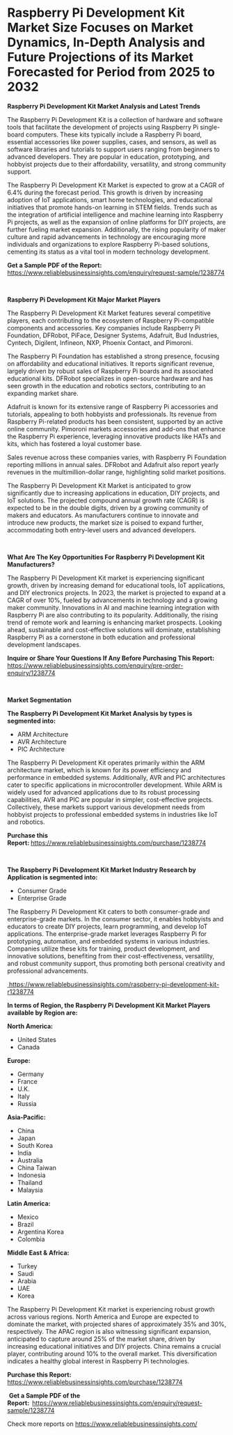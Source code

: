 <p><h1>Raspberry Pi Development Kit Market Size Focuses on Market Dynamics, In-Depth Analysis and Future Projections of its Market Forecasted for Period from 2025 to 2032</h1></p><p><strong>Raspberry Pi Development Kit Market Analysis and Latest Trends</strong></p>
<p><p>The Raspberry Pi Development Kit is a collection of hardware and software tools that facilitate the development of projects using Raspberry Pi single-board computers. These kits typically include a Raspberry Pi board, essential accessories like power supplies, cases, and sensors, as well as software libraries and tutorials to support users ranging from beginners to advanced developers. They are popular in education, prototyping, and hobbyist projects due to their affordability, versatility, and strong community support.</p><p>The Raspberry Pi Development Kit Market is expected to grow at a CAGR of 6.4% during the forecast period. This growth is driven by increasing adoption of IoT applications, smart home technologies, and educational initiatives that promote hands-on learning in STEM fields. Trends such as the integration of artificial intelligence and machine learning into Raspberry Pi projects, as well as the expansion of online platforms for DIY projects, are further fueling market expansion. Additionally, the rising popularity of maker culture and rapid advancements in technology are encouraging more individuals and organizations to explore Raspberry Pi-based solutions, cementing its status as a vital tool in modern technology development.</p></p>
<p><strong>Get a Sample PDF of the Report:&nbsp;</strong> <a href="https://www.reliablebusinessinsights.com/enquiry/request-sample/1238774?utm_campaign=2335&utm_medium=2&utm_source=Github&utm_content=ia&utm_term=06042025&utm_id=raspberry-pi-development-kit">https://www.reliablebusinessinsights.com/enquiry/request-sample/1238774</a></p>
<p>&nbsp;</p>
<p><strong>Raspberry Pi Development Kit Major Market Players</strong></p>
<p><p>The Raspberry Pi Development Kit Market features several competitive players, each contributing to the ecosystem of Raspberry Pi-compatible components and accessories. Key companies include Raspberry Pi Foundation, DFRobot, PiFace, Designer Systems, Adafruit, Bud Industries, Cyntech, Digilent, Infineon, NXP, Phoenix Contact, and Pimoroni. </p><p>The Raspberry Pi Foundation has established a strong presence, focusing on affordability and educational initiatives. It reports significant revenue, largely driven by robust sales of Raspberry Pi boards and its associated educational kits. DFRobot specializes in open-source hardware and has seen growth in the education and robotics sectors, contributing to an expanding market share.</p><p>Adafruit is known for its extensive range of Raspberry Pi accessories and tutorials, appealing to both hobbyists and professionals. Its revenue from Raspberry Pi-related products has been consistent, supported by an active online community. Pimoroni markets accessories and add-ons that enhance the Raspberry Pi experience, leveraging innovative products like HATs and kits, which has fostered a loyal customer base.</p><p>Sales revenue across these companies varies, with Raspberry Pi Foundation reporting millions in annual sales. DFRobot and Adafruit also report yearly revenues in the multimillion-dollar range, highlighting solid market positions. </p><p>The Raspberry Pi Development Kit Market is anticipated to grow significantly due to increasing applications in education, DIY projects, and IoT solutions. The projected compound annual growth rate (CAGR) is expected to be in the double digits, driven by a growing community of makers and educators. As manufacturers continue to innovate and introduce new products, the market size is poised to expand further, accommodating both entry-level users and advanced developers.</p></p>
<p>&nbsp;</p>
<p><strong>What Are The Key Opportunities For Raspberry Pi Development Kit Manufacturers?</strong></p>
<p><p>The Raspberry Pi Development Kit market is experiencing significant growth, driven by increasing demand for educational tools, IoT applications, and DIY electronics projects. In 2023, the market is projected to expand at a CAGR of over 10%, fueled by advancements in technology and a growing maker community. Innovations in AI and machine learning integration with Raspberry Pi are also contributing to its popularity. Additionally, the rising trend of remote work and learning is enhancing market prospects. Looking ahead, sustainable and cost-effective solutions will dominate, establishing Raspberry Pi as a cornerstone in both education and professional development landscapes.</p></p>
<p><strong>Inquire or Share Your Questions If Any Before Purchasing This Report:</strong> <a href="https://www.reliablebusinessinsights.com/enquiry/pre-order-enquiry/1238774?utm_campaign=2335&utm_medium=2&utm_source=Github&utm_content=ia&utm_term=06042025&utm_id=raspberry-pi-development-kit">https://www.reliablebusinessinsights.com/enquiry/pre-order-enquiry/1238774</a></p>
<p>&nbsp;</p>
<p><strong>Market Segmentation</strong></p>
<p><strong>The Raspberry Pi Development Kit Market Analysis by types is segmented into:</strong></p>
<p><ul><li>ARM Architecture</li><li>AVR Architecture</li><li>PIC Architecture</li></ul></p>
<p><p>The Raspberry Pi Development Kit operates primarily within the ARM architecture market, which is known for its power efficiency and performance in embedded systems. Additionally, AVR and PIC architectures cater to specific applications in microcontroller development. While ARM is widely used for advanced applications due to its robust processing capabilities, AVR and PIC are popular in simpler, cost-effective projects. Collectively, these markets support various development needs from hobbyist projects to professional embedded systems in industries like IoT and robotics.</p></p>
<p><strong>Purchase this Report:&nbsp;</strong><a href="https://www.reliablebusinessinsights.com/purchase/1238774?utm_campaign=2335&utm_medium=2&utm_source=Github&utm_content=ia&utm_term=06042025&utm_id=raspberry-pi-development-kit">https://www.reliablebusinessinsights.com/purchase/1238774</a></p>
<p>&nbsp;</p>
<p><strong>The Raspberry Pi Development Kit Market Industry Research by Application is segmented into:</strong></p>
<p><ul><li>Consumer Grade</li><li>Enterprise Grade</li></ul></p>
<p><p>The Raspberry Pi Development Kit caters to both consumer-grade and enterprise-grade markets. In the consumer sector, it enables hobbyists and educators to create DIY projects, learn programming, and develop IoT applications. The enterprise-grade market leverages Raspberry Pi for prototyping, automation, and embedded systems in various industries. Companies utilize these kits for training, product development, and innovative solutions, benefiting from their cost-effectiveness, versatility, and robust community support, thus promoting both personal creativity and professional advancements.</p></p>
<p><a href="https://www.reliablebusinessinsights.com/raspberry-pi-development-kit-r1238774?utm_campaign=2335&utm_medium=2&utm_source=Github&utm_content=ia&utm_term=06042025&utm_id=raspberry-pi-development-kit">&nbsp;https://www.reliablebusinessinsights.com/raspberry-pi-development-kit-r1238774</a></p>
<p><strong>In terms of Region, the Raspberry Pi Development Kit Market Players available by Region are:</strong></p>
<p>
    <p> <strong> North America: </strong>
        <ul>
            <li>United States</li>
            <li>Canada</li>
        </ul>
        </p> 
    <p> <strong> Europe: </strong>
        <ul>
            <li>Germany</li>
            <li>France</li>
            <li>U.K.</li>
            <li>Italy</li>
            <li>Russia</li>
        </ul>
        </p> 
    <p> <strong> Asia-Pacific: </strong>
        <ul>
            <li>China</li>
            <li>Japan</li>
            <li>South Korea</li>
            <li>India</li>
            <li>Australia</li>
            <li>China Taiwan</li>
            <li>Indonesia</li>
            <li>Thailand</li>
            <li>Malaysia</li>
        </ul>
        </p> 
    <p> <strong> Latin America: </strong>
        <ul>
            <li>Mexico</li>
            <li>Brazil</li>
            <li>Argentina Korea</li>
            <li>Colombia</li>
        </ul>
        </p> 
    <p> <strong> Middle East & Africa: </strong>
        <ul>
            <li>Turkey</li>
            <li>Saudi</li>
            <li>Arabia</li>
            <li>UAE</li>
            <li>Korea</li>
        </ul>
    </p>
    </p>
<p><p>The Raspberry Pi Development Kit market is experiencing robust growth across various regions. North America and Europe are expected to dominate the market, with projected shares of approximately 35% and 30%, respectively. The APAC region is also witnessing significant expansion, anticipated to capture around 25% of the market share, driven by increasing educational initiatives and DIY projects. China remains a crucial player, contributing around 10% to the overall market. This diversification indicates a healthy global interest in Raspberry Pi technologies.</p></p>
<p><strong>Purchase this Report: </strong><a href="https://www.reliablebusinessinsights.com/purchase/1238774?utm_campaign=2335&utm_medium=2&utm_source=Github&utm_content=ia&utm_term=06042025&utm_id=raspberry-pi-development-kit">https://www.reliablebusinessinsights.com/purchase/1238774</a></p>
<p>&nbsp;<strong>Get a Sample PDF of the Report:&nbsp;&nbsp;</strong><a href="https://www.reliablebusinessinsights.com/enquiry/request-sample/1238774?utm_campaign=2335&utm_medium=2&utm_source=Github&utm_content=ia&utm_term=06042025&utm_id=raspberry-pi-development-kit">https://www.reliablebusinessinsights.com/enquiry/request-sample/1238774</a></p>
<p><strong></strong></p>
<p>Check more reports on <a href="https://www.reliablebusinessinsights.com/?utm_campaign=2335&utm_medium=2&utm_source=Github&utm_content=ia&utm_term=06042025&utm_id=raspberry-pi-development-kit">https://www.reliablebusinessinsights.com/</a></p>